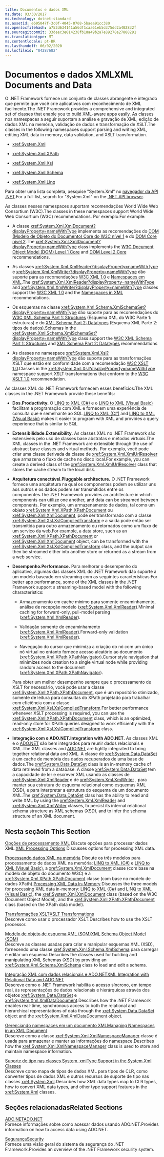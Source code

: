 ```yaml
---
title: Documentos e dados XML
ms.date: 03/30/2017
ms.technology: dotnet-standard
ms.assetid: e695047f-3c0f-4045-8708-5baea91cc380
ms.openlocfilehash: a752d634141a56df1caa61eb5d375dd2a402832f
ms.sourcegitcommit: 33deec3e814238fb18a49b2a7e89278e27888291
ms.translationtype: MT
ms.contentlocale: pt-BR
ms.lasthandoff: 06/02/2020
ms.locfileid: "84287682"
---
```

# <a name="xml-documents-and-data"></a><span data-ttu-id="b508a-102">Documentos e dados XML</span><span class="sxs-lookup"><span data-stu-id="b508a-102">XML Documents and Data</span></span>

<span data-ttu-id="b508a-103">O .NET Framework fornece um conjunto de classes abrangente e integrado que permite que você crie aplicativos com reconhecimento de XML facilmente.</span><span class="sxs-lookup"><span data-stu-id="b508a-103">The .NET Framework provides a comprehensive and integrated set of classes that enable you to build XML-aware apps easily.</span></span> <span data-ttu-id="b508a-104">As classes nos namespaces a seguir suportam a análise e gravação de XML, edição de dados XML na memória, validação de dados e transformação de XSLT.</span><span class="sxs-lookup"><span data-stu-id="b508a-104">The classes in the following namespaces support parsing and writing XML, editing XML data in memory, data validation, and XSLT transformation.</span></span>

- <xref:System.Xml>

- <xref:System.Xml.XPath>

- <xref:System.Xml.Xsl>

- <xref:System.Xml.Schema>

- <xref:System.Xml.Linq>

<span data-ttu-id="b508a-105">Para obter uma lista completa, pesquise "System.Xml" no [navegador da API .NET](https://docs.microsoft.com/dotnet/api/?term=system.xml).</span><span class="sxs-lookup"><span data-stu-id="b508a-105">For a full list, search for "System.Xml" on the [.NET API browser](https://docs.microsoft.com/dotnet/api/?term=system.xml).</span></span>

<span data-ttu-id="b508a-106">As classes nesses namespaces suportam recomendações World Wide Web Consortium (W3C).</span><span class="sxs-lookup"><span data-stu-id="b508a-106">The classes in these namespaces support World Wide Web Consortium (W3C) recommendations.</span></span> <span data-ttu-id="b508a-107">Por exemplo:</span><span class="sxs-lookup"><span data-stu-id="b508a-107">For example:</span></span>

- <span data-ttu-id="b508a-108">A classe <xref:System.Xml.XmlDocument?displayProperty=nameWithType> implementa as recomendações do [DOM (Modelo de Objeto do Documento) Core do W3C nível 1](https://www.w3.org/TR/REC-DOM-Level-1/) e do [DOM Core nível 2](https://www.w3.org/TR/DOM-Level-2-Core/).</span><span class="sxs-lookup"><span data-stu-id="b508a-108">The <xref:System.Xml.XmlDocument?displayProperty=nameWithType> class implements the [W3C Document Object Model (DOM) Level 1 Core](https://www.w3.org/TR/REC-DOM-Level-1/) and [DOM Level 2 Core](https://www.w3.org/TR/DOM-Level-2-Core/) recommendations.</span></span>

- <span data-ttu-id="b508a-109">As classes <xref:System.Xml.XmlReader?displayProperty=nameWithType> e <xref:System.Xml.XmlWriter?displayProperty=nameWithType> dão suporte para as recomendações [W3C XML 1.0](https://www.w3.org/TR/2006/REC-xml-20060816/) e [Namespaces em XML](https://www.w3.org/TR/REC-xml-names/).</span><span class="sxs-lookup"><span data-stu-id="b508a-109">The <xref:System.Xml.XmlReader?displayProperty=nameWithType> and <xref:System.Xml.XmlWriter?displayProperty=nameWithType> classes support the [W3C XML 1.0](https://www.w3.org/TR/2006/REC-xml-20060816/) and the [Namespaces in XML](https://www.w3.org/TR/REC-xml-names/) recommendations.</span></span>

- <span data-ttu-id="b508a-110">Os esquemas na classe <xref:System.Xml.Schema.XmlSchemaSet?displayProperty=nameWithType> dão suporte para as recomendações do [W3C XML Schema Part 1: Structures](https://www.w3.org/TR/xmlschema-1/) (Esquema XML do W3C Parte 1: estruturas) e do [XML Schema Part 2: Datatypes](https://www.w3.org/TR/xmlschema-2/) (Esquema XML Parte 2: tipos de dados).</span><span class="sxs-lookup"><span data-stu-id="b508a-110">Schemas in the <xref:System.Xml.Schema.XmlSchemaSet?displayProperty=nameWithType> class support the [W3C XML Schema Part 1: Structures](https://www.w3.org/TR/xmlschema-1/) and [XML Schema Part 2: Datatypes](https://www.w3.org/TR/xmlschema-2/) recommendations.</span></span>

- <span data-ttu-id="b508a-111">As classes no namespace <xref:System.Xml.Xsl?displayProperty=nameWithType> dão suporte para as transformações XSLT que estão em conformidade com a recomendação [W3C XSLT 1.0](https://www.w3.org/TR/xslt).</span><span class="sxs-lookup"><span data-stu-id="b508a-111">Classes in the <xref:System.Xml.Xsl?displayProperty=nameWithType> namespace support XSLT transformations that conform to the [W3C XSLT 1.0](https://www.w3.org/TR/xslt) recommendation.</span></span>

<span data-ttu-id="b508a-112">As classes XML do .NET Framework fornecem esses benefícios:</span><span class="sxs-lookup"><span data-stu-id="b508a-112">The XML classes in the .NET Framework provide these benefits:</span></span>

- <span data-ttu-id="b508a-113">**Dos.**</span><span class="sxs-lookup"><span data-stu-id="b508a-113">**Productivity.**</span></span> <span data-ttu-id="b508a-114">O [LINQ to XML (C#)](../../../csharp/programming-guide/concepts/linq/linq-to-xml-overview.md) e o [LINQ to XML (Visual Basic)](../../../visual-basic/programming-guide/concepts/linq/linq-to-xml.md) facilitam a programação com XML e fornecem uma experiência de consulta que é semelhante ao SQL.</span><span class="sxs-lookup"><span data-stu-id="b508a-114">[LINQ to XML (C#)](../../../csharp/programming-guide/concepts/linq/linq-to-xml-overview.md) and [LINQ to XML (Visual Basic)](../../../visual-basic/programming-guide/concepts/linq/linq-to-xml.md) makes it easier to program with XML and provides a query experience that is similar to SQL.</span></span>

- <span data-ttu-id="b508a-115">**Extensibilidade.**</span><span class="sxs-lookup"><span data-stu-id="b508a-115">**Extensibility.**</span></span> <span data-ttu-id="b508a-116">As classes XML no .NET Framework são extensíveis pelo uso de classes base abstratas e métodos virtuais.</span><span class="sxs-lookup"><span data-stu-id="b508a-116">The XML classes in the .NET Framework are extensible through the use of abstract base classes and virtual methods.</span></span> <span data-ttu-id="b508a-117">Por exemplo, você pode criar uma classe derivada da classe de <xref:System.Xml.XmlUrlResolver> que armazena o fluxo de cache no disco local.</span><span class="sxs-lookup"><span data-stu-id="b508a-117">For example, you can create a derived class of the <xref:System.Xml.XmlUrlResolver> class that stores the cache stream to the local disk.</span></span>

- <span data-ttu-id="b508a-118">**Arquitetura conectável.**</span><span class="sxs-lookup"><span data-stu-id="b508a-118">**Pluggable architecture.**</span></span> <span data-ttu-id="b508a-119">O .NET Framework fornece uma arquitetura na qual os componentes podem se utilizar uns aos outros e os dados podem ser transmitidos entre os componentes.</span><span class="sxs-lookup"><span data-stu-id="b508a-119">The .NET Framework provides an architecture in which components can utilize one another, and data can be streamed between components.</span></span> <span data-ttu-id="b508a-120">Por exemplo, um armazenamento de dados, tal como um objeto <xref:System.Xml.XPath.XPathDocument> ou <xref:System.Xml.XmlDocument>, pode ser transformado com a classe <xref:System.Xml.Xsl.XslCompiledTransform> e a saída pode então ser transmitida para outro armazenamento ou retornados como um fluxo de um serviço da web.</span><span class="sxs-lookup"><span data-stu-id="b508a-120">For example, a data store, such as an <xref:System.Xml.XPath.XPathDocument> or <xref:System.Xml.XmlDocument> object, can be transformed with the <xref:System.Xml.Xsl.XslCompiledTransform> class, and the output can then be streamed either into another store or returned as a stream from a web service.</span></span>

- <span data-ttu-id="b508a-121">**Desempenho.**</span><span class="sxs-lookup"><span data-stu-id="b508a-121">**Performance.**</span></span> <span data-ttu-id="b508a-122">Para melhorar o desempenho do aplicativo, algumas das classes XML do .NET Framework dão suporte a um modelo baseado em streaming com as seguintes características:</span><span class="sxs-lookup"><span data-stu-id="b508a-122">For better app performance, some of the XML classes in the .NET Framework support a streaming-based model with the following characteristics:</span></span>

  - <span data-ttu-id="b508a-123">Armazenamento em cache mínimo para somente encaminhamento, análise de recepção modelo (<xref:System.Xml.XmlReader>).</span><span class="sxs-lookup"><span data-stu-id="b508a-123">Minimal caching for forward-only, pull-model parsing (<xref:System.Xml.XmlReader>).</span></span>

  - <span data-ttu-id="b508a-124">Validação somente de encaminhamento (<xref:System.Xml.XmlReader>).</span><span class="sxs-lookup"><span data-stu-id="b508a-124">Forward-only validation (<xref:System.Xml.XmlReader>).</span></span>

  - <span data-ttu-id="b508a-125">Navegação do cursor que minimiza a criação do nó com um único nó virtual no entanto fornece acesso aleatório ao documento (<xref:System.Xml.XPath.XPathNavigator>).</span><span class="sxs-lookup"><span data-stu-id="b508a-125">Cursor style navigation that minimizes node creation to a single virtual node while providing random access to the document (<xref:System.Xml.XPath.XPathNavigator>).</span></span>

  <span data-ttu-id="b508a-126">Para obter um melhor desempenho sempre que o processamento de XSLT for necessário, você pode usar a classe <xref:System.Xml.XPath.XPathDocument>, que é um repositório otimizado, somente de leitura para consultas do XPath projetado para trabalhar com eficiência com a classe <xref:System.Xml.Xsl.XslCompiledTransform>.</span><span class="sxs-lookup"><span data-stu-id="b508a-126">For better performance whenever XSLT processing is required, you can use the <xref:System.Xml.XPath.XPathDocument> class, which is an optimized, read-only store for XPath queries designed to work efficiently with the <xref:System.Xml.Xsl.XslCompiledTransform> class.</span></span>

- <span data-ttu-id="b508a-127">**Integração com o ADO.NET.**</span><span class="sxs-lookup"><span data-stu-id="b508a-127">**Integration with ADO.NET.**</span></span> <span data-ttu-id="b508a-128">As classes XML e o [ADO.NET](../../../framework/data/adonet/index.md) são bem integrados para reunir dados relacionais e XML.</span><span class="sxs-lookup"><span data-stu-id="b508a-128">The XML classes and [ADO.NET](../../../framework/data/adonet/index.md) are tightly integrated to bring together relational data and XML.</span></span> <span data-ttu-id="b508a-129">A classe de <xref:System.Data.DataSet> é um cache de memória dos dados recuperados de uma base de dados.</span><span class="sxs-lookup"><span data-stu-id="b508a-129">The <xref:System.Data.DataSet> class is an in-memory cache of data retrieved from a database.</span></span> <span data-ttu-id="b508a-130">A classe <xref:System.Data.DataSet> tem a capacidade de ler e escrever XML usando as classes de <xref:System.Xml.XmlReader> e de <xref:System.Xml.XmlWriter> , para manter sua estrutura de esquema relacional como esquemas XML (XSD), e para interpretar a estrutura do esquema de um documento XML.</span><span class="sxs-lookup"><span data-stu-id="b508a-130">The <xref:System.Data.DataSet> class has the ability to read and write XML by using the <xref:System.Xml.XmlReader> and <xref:System.Xml.XmlWriter> classes, to persist its internal relational schema structure as XML schemas (XSD), and to infer the schema structure of an XML document.</span></span>

## <a name="in-this-section"></a><span data-ttu-id="b508a-131">Nesta seção</span><span class="sxs-lookup"><span data-stu-id="b508a-131">In This Section</span></span>

<span data-ttu-id="b508a-132">[Opções de processamento XML](xml-processing-options.md) Discute opções para processar dados XML.</span><span class="sxs-lookup"><span data-stu-id="b508a-132">[XML Processing Options](xml-processing-options.md) Discusses options for processing XML data.</span></span>

<span data-ttu-id="b508a-133">[Processando dados XML na memória](processing-xml-data-in-memory.md) Discute os três modelos para processamento de dados XML na memória: [LINQ to XML (C#)](../../../csharp/programming-guide/concepts/linq/linq-to-xml-overview.md) e [LINQ to XML (Visual Basic)](../../../visual-basic/programming-guide/concepts/linq/linq-to-xml.md), a <xref:System.Xml.XmlDocument> classe (com base na modelo de objeto do documento W3C) e a <xref:System.Xml.XPath.XPathDocument> classe (com base no modelo de dados XPath).</span><span class="sxs-lookup"><span data-stu-id="b508a-133">[Processing XML Data In-Memory](processing-xml-data-in-memory.md) Discusses the three models for processing XML data in-memory: [LINQ to XML (C#)](../../../csharp/programming-guide/concepts/linq/linq-to-xml-overview.md) and [LINQ to XML (Visual Basic)](../../../visual-basic/programming-guide/concepts/linq/linq-to-xml.md), the <xref:System.Xml.XmlDocument> class (based on the W3C Document Object Model), and the <xref:System.Xml.XPath.XPathDocument> class (based on the XPath data model).</span></span>

<span data-ttu-id="b508a-134">[Transformações XSLT](xslt-transformations.md)</span><span class="sxs-lookup"><span data-stu-id="b508a-134">[XSLT Transformations](xslt-transformations.md)</span></span>\
<span data-ttu-id="b508a-135">Descreve como usar o processador XSLT.</span><span class="sxs-lookup"><span data-stu-id="b508a-135">Describes how to use the XSLT processor.</span></span>

<span data-ttu-id="b508a-136">[Modelo de objeto de esquema XML (SOM)](xml-schema-object-model-som.md)</span><span class="sxs-lookup"><span data-stu-id="b508a-136">[XML Schema Object Model (SOM)](xml-schema-object-model-som.md)</span></span>\
<span data-ttu-id="b508a-137">Descreve as classes usadas para criar e manipular esquemas XML (XSD), fornecendo uma classe <xref:System.Xml.Schema.XmlSchema> para carregar e editar um esquema.</span><span class="sxs-lookup"><span data-stu-id="b508a-137">Describes the classes used for building and manipulating XML Schemas (XSD) by providing an <xref:System.Xml.Schema.XmlSchema> class to load and edit a schema.</span></span>

<span data-ttu-id="b508a-138">[Integração XML com dados relacionais e ADO.NET](xml-integration-with-relational-data-and-adonet.md)</span><span class="sxs-lookup"><span data-stu-id="b508a-138">[XML Integration with Relational Data and ADO.NET](xml-integration-with-relational-data-and-adonet.md)</span></span>\
<span data-ttu-id="b508a-139">Descreve como o .NET Framework habilita o acesso síncrono, em tempo real, às representações de dados relacionais e hierárquicas através dos objetos <xref:System.Data.DataSet> e <xref:System.Xml.XmlDataDocument>.</span><span class="sxs-lookup"><span data-stu-id="b508a-139">Describes how the .NET Framework enables real-time, synchronous access to both the relational and hierarchical representations of data through the <xref:System.Data.DataSet> object and the <xref:System.Xml.XmlDataDocument> object.</span></span>

<span data-ttu-id="b508a-140">[Gerenciando namespaces em um documento XML](managing-namespaces-in-an-xml-document.md)</span><span class="sxs-lookup"><span data-stu-id="b508a-140">[Managing Namespaces in an XML Document](managing-namespaces-in-an-xml-document.md)</span></span>\
<span data-ttu-id="b508a-141">Descreve como a classe <xref:System.Xml.XmlNamespaceManager> classe é usada para armazenar e manter as informações do namespace.</span><span class="sxs-lookup"><span data-stu-id="b508a-141">Describes how the <xref:System.Xml.XmlNamespaceManager> class is used to store and maintain namespace information.</span></span>

<span data-ttu-id="b508a-142">[Suporte de tipo nas classes System. xml](type-support-in-the-system-xml-classes.md)</span><span class="sxs-lookup"><span data-stu-id="b508a-142">[Type Support in the System.Xml Classes](type-support-in-the-system-xml-classes.md)</span></span>\
<span data-ttu-id="b508a-143">Descreve como mapa de tipos de dados XML para tipos de CLR, como converter tipos de dados XML e outros recursos de suporte de tipo nas classes <xref:System.Xml>.</span><span class="sxs-lookup"><span data-stu-id="b508a-143">Describes how XML data types map to CLR types, how to convert XML data types, and other type support features in the <xref:System.Xml> classes.</span></span>

## <a name="related-sections"></a><span data-ttu-id="b508a-144">Seções relacionadas</span><span class="sxs-lookup"><span data-stu-id="b508a-144">Related Sections</span></span>

<span data-ttu-id="b508a-145">[ADO.NET](../../../framework/data/adonet/index.md)</span><span class="sxs-lookup"><span data-stu-id="b508a-145">[ADO.NET](../../../framework/data/adonet/index.md)</span></span>\
<span data-ttu-id="b508a-146">Fornece informações sobre como acessar dados usando ADO.NET.</span><span class="sxs-lookup"><span data-stu-id="b508a-146">Provides information on how to access data using ADO.NET.</span></span>

<span data-ttu-id="b508a-147">[Segurança](../../security/index.md)</span><span class="sxs-lookup"><span data-stu-id="b508a-147">[Security](../../security/index.md)</span></span>\
<span data-ttu-id="b508a-148">Fornece uma visão geral do sistema de segurança do .NET Framework.</span><span class="sxs-lookup"><span data-stu-id="b508a-148">Provides an overview of the .NET Framework security system.</span></span>
